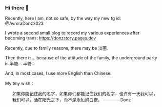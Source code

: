 ### Hi there 👋

Recently, here I am, not so safe, by the way my new tg id: @AvroraDonz2023

I wrote a second small blog to record my various experiences after becoming trans: https://donzstory.pages.dev

Recently, due to family reasons, there may be 淡圈.

Then there is... because of the attitude of the family, the underground party is 半糖... 半糖...

And, in most cases, I use more English than Chinese.

My tiny wish：
<ul> 如果你能记住我的名字，如果你们都能记住我们的名字，也许有一天我可以，我们可以，活在阳光之下，而不是永恒的白夜。   ————Donz </ul>
